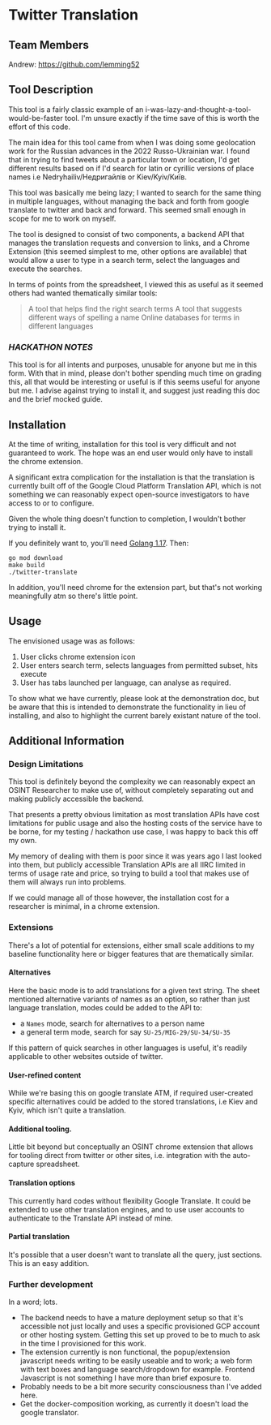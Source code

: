 # Twitter Translation

## Team Members
Andrew: https://github.com/lemming52

## Tool Description
This tool is a fairly classic example of an i-was-lazy-and-thought-a-tool-would-be-faster tool. I'm unsure exactly if the time save of this is worth the effort of this code.

The main idea for this tool came from when I was doing some geolocation work for the Russian advances in the 2022 Russo-Ukrainian war. I found that in trying to find tweets about a particular town or location, I'd get different results based on if I'd search for latin or cyrillic versions of place names i.e Nedryhailiv/Недригайлів or Kiev/Kyiv/Київ.

This tool was basically me being lazy; I wanted to search for the same thing in multiple languages, without managing the back and forth from google translate to twitter and back and forward. This seemed small enough in scope for me to work on myself.

The tool is designed to consist of two components, a backend API that manages the translation requests and conversion to links, and a Chrome Extension (this seemed simplest to me, other options are available) that would allow a user to type in a search term, select the languages and execute the searches.

In terms of points from the spreadsheet, I viewed this as useful as it seemed others had wanted thematically similar tools:

> A tool that helps find the right search terms
> A tool that suggests different ways of spelling a name
> Online databases for terms in different languages

### *HACKATHON NOTES*

This tool is for all intents and purposes, unusable for anyone but me in this form. With that in mind, please don't bother spending much time on grading this, all that would be interesting or useful is if this seems useful for anyone but me. I advise against trying to install it, and suggest just reading this doc and the brief mocked guide.

## Installation
At the time of writing, installation for this tool is very difficult and not guaranteed to work. The hope was an end user would only have to install the chrome extension.

A significant extra complication for the installation is that the translation is currently built off of the Google Cloud Platform Translation API, which is not something we can reasonably expect open-source investigators to have access to or to configure.

Given the whole thing doesn't function to completion, I wouldn't bother trying to install it.

If you definitely want to, you'll need [Golang 1.17](https://go.dev/doc/install). Then:
```
go mod download
make build
./twitter-translate
```

In addition, you'll need chrome for the extension part, but that's not working meaningfully atm so there's little point.

## Usage

The envisioned usage was as follows:
1. User clicks chrome extension icon
2. User enters search term, selects languages from permitted subset, hits execute
3. User has tabs launched per language, can analyse as required.

To show what we have currently, please look at the demonstration doc, but be aware that this is intended to demonstrate the functionality in lieu of installing, and also to highlight the current barely existant nature of the tool.

## Additional Information

### Design Limitations

This tool is definitely beyond the complexity we can reasonably expect an OSINT Researcher to make use of, without completely separating out and making publicly accessible the backend.

That presents a pretty obvious limitation as most translation APIs have cost limitations for public usage and also the hosting costs of the service have to be borne, for my testing / hackathon use case, I was happy to back this off my own.

My memory of dealing with them is poor since it was years ago I last looked into them, but publicly accessible Translation APIs are all IIRC limited in terms of usage rate and price, so trying to build a tool that makes use of them will always run into problems.

If we could manage all of those however, the installation cost for a researcher is minimal, in a chrome extension.

### Extensions

There's a lot of potential for extensions, either small scale additions to my baseline functionality here or bigger features that are thematically similar.

#### Alternatives

Here the basic mode is to add translations for a given text string. The sheet mentioned alternative variants of names as an option, so rather than just language translation, modes could be added to the API to:

* a `Names` mode, search for alternatives to a person name
* a general term mode, search for say `SU-25/MIG-29/SU-34/SU-35`

If this pattern of quick searches in other languages is useful, it's readily applicable to other websites outside of twitter.

#### User-refined content

While we're basing this on google translate ATM, if required user-created specific alternatives could be added to the stored translations, i.e Kiev and Kyiv, which isn't quite a translation.

#### Additional tooling.

Little bit beyond but conceptually an OSINT chrome extension that allows for tooling direct from twitter or other sites, i.e. integration with the auto-capture spreadsheet.

#### Translation options

This currently hard codes without flexibility Google Translate. It could be extended to use other translation engines, and to use user accounts to authenticate to the Translate API instead of mine.

#### Partial translation

It's possible that a user doesn't want to translate all the query, just sections. This is an easy addition.

### Further development

In a word; lots.

* The backend needs to have a mature deployment setup so that it's accessible not just locally and uses a specific provisioned GCP account or other hosting system. Getting this set up proved to be to much to ask in the time I provisioned for this work.
* The extension currently is non functional, the popup/extension javascript needs writing to be easily useable and to work; a web form with text boxes and language search/dropdown for example. Frontend Javascript is not something I have more than brief exposure to.
* Probably needs to be a bit more security consciousness than I've added here.
* Get the docker-composition working, as currently it doesn't load the google translator.